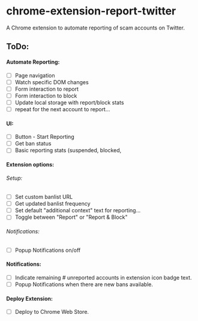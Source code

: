 # chrome-extension-report-twitter
A Chrome extension to automate reporting of scam accounts on Twitter.

## ToDo:

#### Automate Reporting:
- [ ] Page navigation
- [ ] Watch specific DOM changes
- [ ] Form interaction to report
- [ ] Form interaction to block
- [ ] Update local storage with report/block stats
- [ ] repeat for the next account to report...

#### UI:
- [ ] Button - Start Reporting
- [ ] Get ban status
- [ ] Basic reporting stats (suspended, blocked, 

#### Extension options:
###### Setup:
- [ ] Set custom banlist URL
- [ ] Get updated banlist frequency
- [ ] Set default "additional context" text for reporting...
- [ ] Toggle between "Report" or "Report & Block"
###### Notifications:
- [ ] Popup Notifications on/off

#### Notifications:
- [ ] Indicate remaining # unreported accounts in extension icon badge text.
- [ ] Popup Notifications when there are new bans available.

#### Deploy Extension:
- [ ] Deploy to Chrome Web Store.
